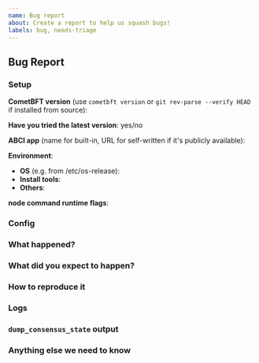 ```yaml
---
name: Bug report
about: Create a report to help us squash bugs!
labels: bug, needs-triage
---
```

<!--

Please fill in as much of the template below as you can.

If you have general questions, please create a new discussion:
https://github.com/depinnetwork/por-consensus/discussions

Be ready for followup questions, and please respond in a timely manner. We might
ask you to provide additional logs and data (CometBFT & App).

-->

## Bug Report

### Setup

**CometBFT version** (use `cometbft version` or `git rev-parse --verify HEAD` if installed from source):

**Have you tried the latest version**: yes/no

**ABCI app** (name for built-in, URL for self-written if it's publicly available):

**Environment**:
- **OS** (e.g. from /etc/os-release):
- **Install tools**:
- **Others**:

**node command runtime flags**:

### Config

<!--

You can paste only the changes you've made.

-->

### What happened?

### What did you expect to happen?

### How to reproduce it

<!--

Provide a description here as minimally and precisely as possible as to how to
reproduce the issue. Ideally only using our kvstore application, as debugging
app chains is not within our team's scope.

-->

### Logs

<!--

Paste a small part showing an error (< 10 lines) or link a pastebin, gist, etc.
containing more of the log file).

-->

### `dump_consensus_state` output

<!--

Please provide the output from the `http://<ip>:<port>/dump_consensus_state` RPC
endpoint for consensus bugs.

-->

### Anything else we need to know

<!--

Is there any additional information not covered by the other sections that would
help us to triage/debug/fix this issue?

-->


